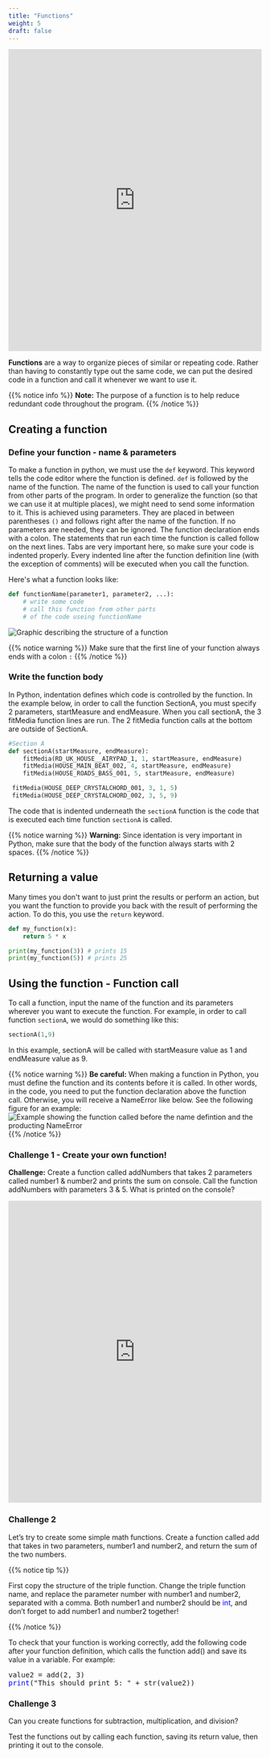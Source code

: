 ```yaml
---
title: "Functions"
weight: 5
draft: false
---
```

<iframe width="100%" height="600px" src="https://www.youtube.com/embed/0207zoiJ6s8" frameborder="0" allow="accelerometer; autoplay; encrypted-media; gyroscope; picture-in-picture" allowfullscreen></iframe>

**Functions** are a way to organize pieces of similar or repeating code. Rather than having to constantly type out the same code, we can put the desired code in a function and call it whenever we want to use it.

{{% notice info %}}
**Note:** The purpose of a function is to help reduce redundant code
throughout the program.
{{% /notice %}}

## Creating a function

### Define your function - name & parameters

To make a function in python, we must use the `def` keyword. This keyword tells the code editor where the function is defined. `def` is followed by the name of the function. The name of the function is used to call your function from other parts of the program.
 In order to generalize the function (so that we can use it at multiple places), we might need to send some information to it. This is achieved using parameters. They are placed in between parentheses `()` and follows right after the name of the function. If no parameters are needed, they can be ignored. The function declaration ends with a colon. 
 The statements that run each time the function is called follow on the next lines. Tabs are very important here, so make sure your code is indented properly. Every indented line after the function definition line (with the exception of comments)  will be executed when you call the function.

 Here's what a function looks like:

```python
def functionName(parameter1, parameter2, ...):
    # write some code
    # call this function from other parts
    # of the code useing functionName
```
![Graphic describing the structure of a function](../img/annotated-screenshot-function.png)

{{% notice warning %}}
Make sure that the first line of your function always ends with a colon `:`
{{% /notice %}}

### Write the function body

In Python, indentation defines which code is controlled
by the function. In the example below, in order to call the function SectionA, you must specify 2 parameters, startMeasure and endMeasure. When you call sectionA, the 3 fitMedia function lines are run. The 2 fitMedia function calls at the bottom are outside of SectionA.

```python
#Section A
def sectionA(startMeasure, endMeasure):
    fitMedia(RD_UK_HOUSE__AIRYPAD_1, 1, startMeasure, endMeasure)
    fitMedia(HOUSE_MAIN_BEAT_002, 4, startMeasure, endMeasure)
    fitMedia(HOUSE_ROADS_BASS_001, 5, startMeasure, endMeasure)

 fitMedia(HOUSE_DEEP_CRYSTALCHORD_001, 3, 1, 5)
 fitMedia(HOUSE_DEEP_CRYSTALCHORD_002, 3, 5, 9)   
```

The code that is indented underneath the `sectionA` function is the code that is executed each time function `sectionA` is called.

{{% notice warning %}}
**Warning:** Since identation is very important in Python, make sure
that the body of the function always starts with 2 spaces.
{{% /notice %}}

## Returning a value
Many times you don't want to just print the results or perform an action, but you want the function to provide you back with the result of performing the action. To do this, you use the `return` keyword.

```python
def my_function(x):
    return 5 * x

print(my_function(3)) # prints 15
print(my_function(5)) # prints 25
```

## Using the function - Function call

To call a function, input the name of the function and its parameters
wherever you want to execute the function. For example, in order to call function `sectionA`, we would do something like this:

```python
sectionA(1,9)
```

In this example, sectionA will be called with startMeasure value as 1 and endMeasure value as 9.

{{% notice warning %}}
**Be careful:** When making a function in Python, you must define the
function and its contents before it is called. In other words, in the
code, you need to put the function declaration above the function call.
Otherwise, you will receive a NameError like below. See the following
figure for an example:
![Example showing the function called before the name defintion and the producting NameError](../img/annotated-screenshot-function4-error.png)
{{% /notice %}}

### Challenge 1 - Create your own function!

**Challenge:** Create a function called addNumbers that takes 2 parameters called number1 & number2 and prints the sum on console. Call the function addNumbers with parameters 3 & 5.
What is printed on the console?

<iframe height="600px" width="100%" src="https://repl.it/@nuevofoundation/Basics-Functions?lite=true" scrolling="no" frameborder="no" allowtransparency="true" allowfullscreen="true" sandbox="allow-forms allow-pointer-lock allow-popups allow-same-origin allow-scripts allow-modals"></iframe>

### Challenge 2

Let’s try to create some simple math functions. Create a function called add that takes in two parameters, number1 and number2, and return the sum of the two numbers.

{{% notice tip %}}

First copy the structure of the triple function. Change the triple function name, and replace the parameter number with number1 and number2, separated with a comma. Both number1 and number2 should be <font color="blue">int</font>, and don’t forget to add number1 and number2 together!

{{% /notice %}}

To check that your function is working correctly, add the following code after your function definition, which calls the function add() and save its value in a variable. For example:

<pre>
value2 = add(2, 3)
<font color="blue">print</font>("This should print 5: " + str(value2))
</pre>

### Challenge 3

Can you create functions for subtraction, multiplication, and division? 

Test the functions out by calling each function, saving its return value, then printing it out to the console.